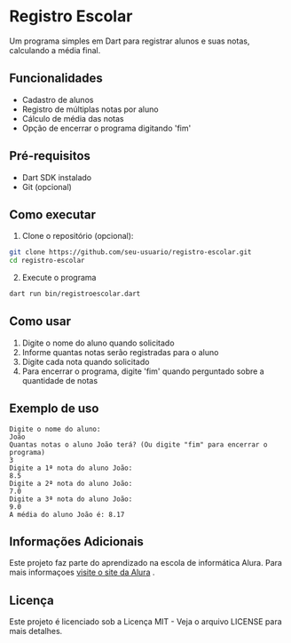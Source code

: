 # Registro Escolar

Um programa simples em Dart para registrar alunos e suas notas, calculando a média final.

## Funcionalidades

- Cadastro de alunos
- Registro de múltiplas notas por aluno 
- Cálculo de média das notas
- Opção de encerrar o programa digitando 'fim'

## Pré-requisitos

- Dart SDK instalado
- Git (opcional)

## Como executar

1. Clone o repositório (opcional):
```bash
git clone https://github.com/seu-usuario/registro-escolar.git
cd registro-escolar
```

2. Execute o programa
```bash
dart run bin/registroescolar.dart
```

## Como usar

1. Digite o nome do aluno quando solicitado
2. Informe quantas notas serão registradas para o aluno
3. Digite cada nota quando solicitado
4. Para encerrar o programa, digite 'fim' quando perguntado sobre a quantidade de notas

## Exemplo de uso

```
Digite o nome do aluno:
João
Quantas notas o aluno João terá? (Ou digite "fim" para encerrar o programa)
3
Digite a 1ª nota do aluno João:
8.5
Digite a 2ª nota do aluno João:
7.0
Digite a 3ª nota do aluno João:
9.0
A média do aluno João é: 8.17
```

## Informações Adicionais

Este projeto faz parte do aprendizado na escola de informática Alura.  Para mais informaçoes [visite o site da Alura](https://www.alura.com.br) .

## Licença

Este projeto é licenciado sob a Licença MIT - Veja o arquivo LICENSE para mais detalhes.

